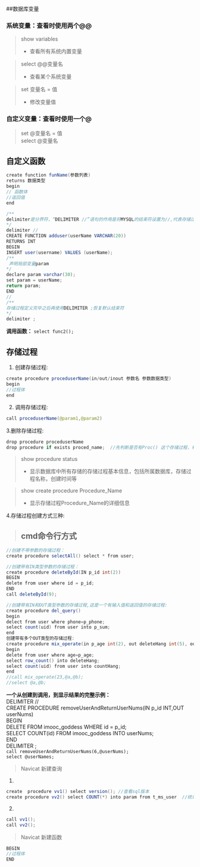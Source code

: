 ##数据库变量  
### 系统变量：查看时使用两个@@
> show variables  
>- 查看所有系统内置变量  

> select @@变量名  
>- 查看某个系统变量    

> set 变量名 = 值  
>- 修改变量值     
### 自定义变量：查看时使用一个@
> set @变量名 = 值   
> select @变量名  

## 自定义函数
```java
create function funName(参数列表) 
returns 数据类型
begin
// 函数体
//返回值
end 
```  
```java
/**
delimiter是分界符，“DELIMITER //”语句的作用是将MYSQL的结束符设置为//,代表存储过程开始
*/
delimiter //
CREATE FUNCTION adduser(userName VARCHAR(20))
RETURNS INT 
BEGIN
INSERT user(username) VALUES (userName);
/**
 声明局部变量param
*/
declare param varchar(30); 
set param = userName;
return param;
END
//
/**
存储过程定义完毕之后再使用DELIMITER ;恢复默认结束符
*/
delimiter ;
```   
**调用函数：** `select func2();`

## 存储过程  
1. 创建存储过程:  
```java
create procedure proceduserName(in/out/inout 参数名 参数数据类型) 
begin
//过程体
end
``` 
2. 调用存储过程:
```java
call proceduserName(@param1,@param2)
``` 
3.删除存储过程:
```java
drop procedure proceduserName
drop procedure if exists proced_name;  //先判断是否有Proc() 这个存储过程，有就drop掉
```  
> show procedure status 
>- 显示数据库中所有存储的存储过程基本信息，包括所属数据库，存储过程名称，创建时间等

> show create procedure Procedure_Name 
>- 显示存储过程Procedure_Name的详细信息   

4.存储过程创建方式三种:    
> cmd命令行方式  
>- 
```java
//创建不带参数的存储过程：
create procedure selectAll() select * from user;

//创建带有IN类型参数的存储过程：
create procedure deleteById(IN p_id int(2))
BEGIN
delete from user where id = p_id;
END
call deleteById(9);

//创建带有IN和OUT类型参数的存储过程,这是一个有输入值和返回值的存储过程:
create procedure del_query()
begin
delect from user where phone=p_phone;
select count(uid) from user into p_sum;
end   
创建带有多个OUT类型的存储过程:
create procedure mix_operate(in p_age int(2), out deleteHang int(5), out countHang int(5))
begin
delete from user where age=p_age;
select row_count() into deleteHang;
select count(uid) from user into countHang;
end
//call mix_operate(23,@a,@b); 
//select @a,@b;
``` 
**一个从创建到调用，到显示结果的完整示例：**  
DELIMITER //     
CREATE PROCEDURE removeUserAndReturnUserNums(IN p_id INT,OUT userNums)    
BEGIN     
DELETE FROM imooc_goddess WHERE id = p_id;  
SELECT COUNT(id) FROM imooc_goddess INTO userNums;       
END     
DELIMITER ;     
`call removeUserAndReturnUserNums(6,@userNums);`  
`select @userNames;`   

> Navicat 新建查询  
1. 
```java
create  procedure vv1() select version(); //查看sql版本  
create procedure vv2() select COUNT(*) into param from t_ms_user  //统计表中的总记录数
```
2. 
```java
call vv1();
call vv2();
``` 
> Navicat 新建函数  
```java
BEGIN
//过程体
END
```




